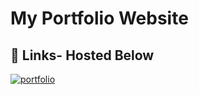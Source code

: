 
# My Portfolio Website



## 🔗 Links- Hosted Below
[![portfolio](https://img.shields.io/badge/my_portfolio-000?style=for-the-badge&logo=ko-fi&logoColor=white)](https://om.lovestoblog.com/)


